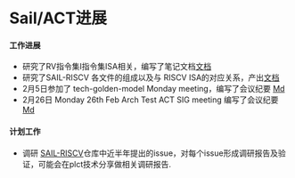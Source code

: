 # Sail/ACT进展

#### 工作进展

- 研究了RV指令集I指令集ISA相关，编写了笔记文档[文档](https://github.com/Pagerd/PLCT/tree/main/Note/RiscV/RV64I.md)
- 研究了SAIL-RISCV 各文件的组成以及与 RISCV ISA的对应关系，产出[文档](https://github.com/KotorinMinami/plct-working/blob/main/sail-riscv/note01.md)
- 2月5日参加了 tech-golden-model Monday meeting，编写了会议纪要 [Md](https://github.com/Pagerd/PLCT/tree/main/Report/month/Moneth10/2-5.md)
- 2月26日 Monday 26th Feb Arch Test ACT SIG meeting 编写了会议纪要[Md](https://github.com/Pagerd/PLCT/tree/main/Report/month/month10/2-26.md)

#### 计划工作

- 调研 [SAIL-RISCV](https://github.com/riscv/sail-riscv/issues)仓库中近半年提出的issue，对每个issue形成调研报告及验证，可能会在plct技术分享做相关调研报告.

